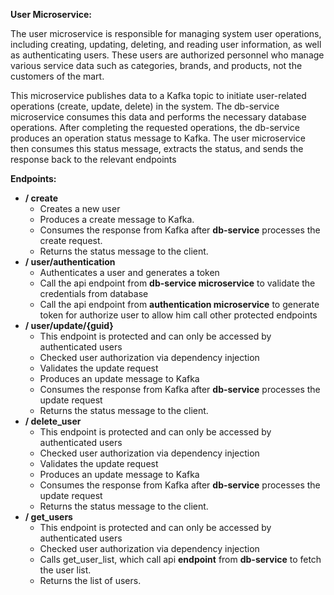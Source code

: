 **User Microservice:**

The user microservice is responsible for managing system user operations, including creating, updating, deleting, and reading user information, as well as authenticating users. These users are authorized personnel who manage various service data such as categories, brands, and products, not the customers of the mart.

This microservice publishes data to a Kafka topic to initiate user-related operations (create, update, delete) in the system. The db-service microservice consumes this data and performs the necessary database operations. After completing the requested operations, the db-service produces an operation status message to Kafka. The user microservice then consumes this status message, extracts the status, and sends the response back to the relevant endpoints

**Endpoints:**

- **/ create**
  - Creates a new user
  - Produces a create message to Kafka.
  - Consumes the response from Kafka after **db-service** processes the create request.
  - Returns the status message to the client.
- **/ user/authentication**
  - Authenticates a user and generates a token
  - Call the api endpoint from **db-service microservice** to validate the credentials from database
  - Call the api endpoint from **authentication microservice** to generate token for authorize user to allow him call other protected endpoints
- **/ user/update/{guid}**
  - This endpoint is protected and can only be accessed by authenticated users
  - Checked user authorization via dependency injection
  - Validates the update request
  - Produces an update message to Kafka
  - Consumes the response from Kafka after **db-service** processes the update request
  - Returns the status message to the client.
- **/ delete_user**
  - This endpoint is protected and can only be accessed by authenticated users
  - Checked user authorization via dependency injection
  - Validates the update request
  - Produces an update message to Kafka
  - Consumes the response from Kafka after **db-service** processes the update request
  - Returns the status message to the client.
- **/ get_users**
  - This endpoint is protected and can only be accessed by authenticated users
  - Checked user authorization via dependency injection
  - Calls get_user_list, which call api **endpoint** from **db-service** to fetch the user list.
  - Returns the list of users.